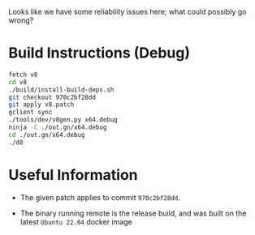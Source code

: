 Looks like we have some reliability issues here; what could possibly go wrong?


# Build Instructions (Debug)

```sh
fetch v8
cd v8
./build/install-build-deps.sh
git checkout 970c2bf28dd
git apply v8.patch
gclient sync
./tools/dev/v8gen.py x64.debug
ninja -C ./out.gn/x64.debug
cd ./out.gn/x64.debug
./d8
```

# Useful Information

+ The given patch applies to commit `970c2bf28dd`.

+ The binary running remote is the release build, and was built on the latest `Ubuntu 22.04` docker image
